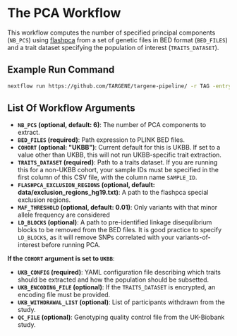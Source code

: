 # The PCA Workflow

This workflow computes the number of specified principal components (`NB_PCS`) using [flashpca](https://github.com/gabraham/flashpca) from a set of genetic files in BED format (`BED_FILES`) and a trait dataset specifying the population of interest (`TRAITS_DATASET`).

## Example Run Command

```bash
nextflow run https://github.com/TARGENE/targene-pipeline/ -r TAG -entry PCA -profile P -resume
```

## List Of Workflow Arguments

- **`NB_PCS` (optional, default: 6)**: The number of PCA components to extract.
- **`BED_FILES` (required)**: Path expression to PLINK BED files.
- **`COHORT` (optional: "UKBB")**: Current default for this is UKBB. If set to a value other than UKBB, this will not run UKBB-specific trait extraction.
- **`TRAITS_DATASET` (required)**: Path to a traits dataset. If you are running this for a non-UKBB cohort, your sample IDs must be specified in the first column of this CSV file, with the column name `SAMPLE_ID`.
- **`FLASHPCA_EXCLUSION_REGIONS` (optional, default: data/exclusion_regions_hg19.txt)**: A path to the flashpca special exclusion regions.
- **`MAF_THRESHOLD` (optional, default: 0.01)**: Only variants with that minor allele frequency are considered
- **`LD_BLOCKS` (optional)**: A path to pre-identified linkage disequlibrium blocks to be removed from the BED files. It is good practice to specify `LD_BLOCKS`, as it will remove SNPs correlated with your variants-of-interest before running PCA.

**If the `COHORT` argument is set to `UKBB`**:

- **`UKB_CONFIG` (required)**: YAML configuration file describing which traits should be extracted and how the population should be subsetted.
- **`UKB_ENCODING_FILE` (optional)**: If the `TRAITS_DATASET` is encrypted, an encoding file must be provided.
- **`UKB_WITHDRAWAL_LIST` (optional)**: List of participants withdrawn from the study.
- **`QC_FILE` (optional)**: Genotyping quality control file from the UK-Biobank study.
